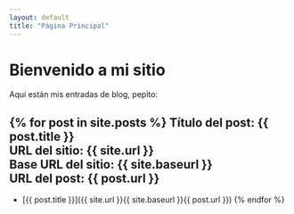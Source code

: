 ```yaml
---
layout: default
title: "Página Principal"
---
```


# Bienvenido a mi sitio
Aquí están mis entradas de blog, pepito:

{% for post in site.posts %}
**Título del post:** {{ post.title }}  
**URL del sitio:** {{ site.url }}  
**Base URL del sitio:** {{ site.baseurl }}  
**URL del post:** {{ post.url }}  
---
* [{{ post.title }}]({{ site.url }}{{ site.baseurl }}{{ post.url }})
{% endfor %}